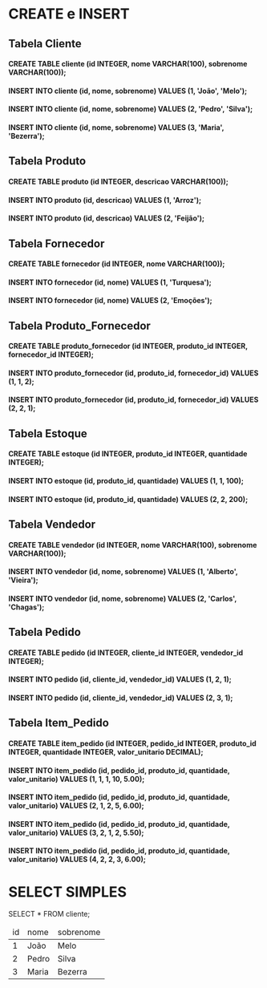# CREATE e INSERT

## Tabela Cliente

#### CREATE TABLE cliente (id INTEGER, nome VARCHAR(100), sobrenome VARCHAR(100));
#### INSERT INTO cliente (id, nome, sobrenome) VALUES (1, 'João', 'Melo');
#### INSERT INTO cliente (id, nome, sobrenome) VALUES (2, 'Pedro', 'Silva');
#### INSERT INTO cliente (id, nome, sobrenome) VALUES (3, 'Maria', 'Bezerra');

## Tabela Produto

#### CREATE TABLE produto (id INTEGER, descricao VARCHAR(100));
#### INSERT INTO produto (id, descricao) VALUES (1, 'Arroz');
#### INSERT INTO produto (id, descricao) VALUES (2, 'Feijão');

## Tabela Fornecedor
                                                
#### CREATE TABLE fornecedor (id INTEGER, nome VARCHAR(100));                                             
#### INSERT INTO fornecedor (id, nome) VALUES (1, 'Turquesa');
#### INSERT INTO fornecedor (id, nome) VALUES (2, 'Emoções');   

## Tabela Produto_Fornecedor
    
#### CREATE TABLE produto_fornecedor (id INTEGER, produto_id INTEGER, fornecedor_id INTEGER);
#### INSERT INTO produto_fornecedor (id, produto_id, fornecedor_id) VALUES (1, 1, 2);
#### INSERT INTO produto_fornecedor (id, produto_id, fornecedor_id) VALUES (2, 2, 1);

## Tabela Estoque
    
#### CREATE TABLE estoque (id INTEGER, produto_id INTEGER, quantidade INTEGER);
#### INSERT INTO estoque (id, produto_id, quantidade) VALUES (1, 1, 100);
#### INSERT INTO estoque (id, produto_id, quantidade) VALUES (2, 2, 200);

## Tabela Vendedor
    
#### CREATE TABLE vendedor (id INTEGER, nome VARCHAR(100), sobrenome VARCHAR(100));
#### INSERT INTO vendedor (id, nome, sobrenome) VALUES (1, 'Alberto', 'Vieira');
#### INSERT INTO vendedor (id, nome, sobrenome) VALUES (2, 'Carlos', 'Chagas');

## Tabela Pedido
    
#### CREATE TABLE pedido (id INTEGER, cliente_id INTEGER, vendedor_id INTEGER);
#### INSERT INTO pedido (id, cliente_id, vendedor_id) VALUES (1, 2, 1);
#### INSERT INTO pedido (id, cliente_id, vendedor_id) VALUES (2, 3, 1);

## Tabela Item_Pedido
    
#### CREATE TABLE item_pedido (id INTEGER, pedido_id INTEGER, produto_id INTEGER, quantidade INTEGER, valor_unitario DECIMAL);
#### INSERT INTO item_pedido (id, pedido_id, produto_id, quantidade, valor_unitario) VALUES (1, 1, 1, 10, 5.00);
#### INSERT INTO item_pedido (id, pedido_id, produto_id, quantidade, valor_unitario) VALUES (2, 1, 2, 5, 6.00);
#### INSERT INTO item_pedido (id, pedido_id, produto_id, quantidade, valor_unitario) VALUES (3, 2, 1, 2, 5.50);
#### INSERT INTO item_pedido (id, pedido_id, produto_id, quantidade, valor_unitario) VALUES (4, 2, 2, 3, 6.00);

# SELECT SIMPLES

SELECT * FROM cliente;

<table><thead><tr><td>id</td><td>nome</td><td>sobrenome</td></tr></thead><tbody><tr><td><span>1</span></td><td><span>João</span></td><td><span>Melo</span></td></tr><tr><td><span>2</span></td><td><span>Pedro</span></td><td><span>Silva</span></td></tr><tr><td><span>3</span></td><td><span>Maria</span></td><td><span>Bezerra</span></td></tr></tbody></table>
